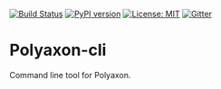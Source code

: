 [![Build Status](https://travis-ci.org/polyaxon/polyaxon-cli.svg?branch=master)](https://travis-ci.org/polyaxon/polyaxon-cli)
[![PyPI version](https://badge.fury.io/py/polyaxon-cli.svg)](https://badge.fury.io/py/polyaxon-cli)
[![License: MIT](https://img.shields.io/badge/License-MIT-yellow.svg)](LICENCE)
[![Gitter](https://img.shields.io/gitter/room/nwjs/nw.js.svg)](https://gitter.im/polyaxon/polyaxon)

# Polyaxon-cli

Command line tool for Polyaxon.
